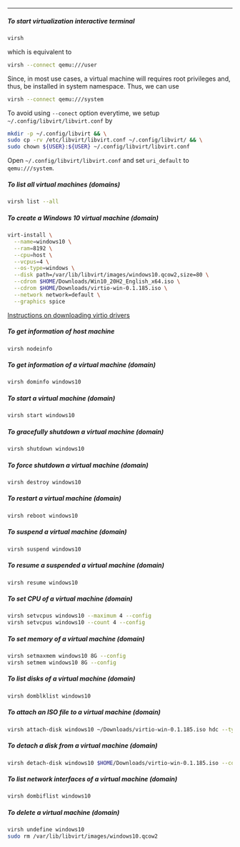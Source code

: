 
____
##### To start virtualization interactive terminal

```sh
virsh
```

which is equivalent to

```sh
virsh --connect qemu:///user
```

Since, in most use cases, a virtual machine will requires root privileges and,
thus, be installed in system namespace. Thus, we can use

```sh
virsh --connect qemu:///system
```

To avoid using `--conect` option everytime, we setup
`~/.config/libvirt/libvirt.conf` by

```sh
mkdir -p ~/.config/libvirt && \
sudo cp -rv /etc/libvirt/libvirt.conf ~/.config/libvirt/ && \
sudo chown ${USER}:${USER} ~/.config/libvirt/libvirt.conf
```

Open `~/.config/libvirt/libvirt.conf` and set `uri_default` to `qemu:///system`.

##### To list all virtual machines (domains)

```sh
virsh list --all
```

##### To create a Windows 10 virtual machine (domain)

```sh
virt-install \
  --name=windows10 \
  --ram=8192 \
  --cpu=host \
  --vcpus=4 \
  --os-type=windows \
  --disk path=/var/lib/libvirt/images/windows10.qcow2,size=80 \
  --cdrom $HOME/Downloads/Win10_20H2_English_x64.iso \
  --cdrom $HOME/Downloads/virtio-win-0.1.185.iso \
  --network network=default \
  --graphics spice
```

[Instructions on downloading virtio
drivers](https://github.com/virtio-win/virtio-win-pkg-scripts/blob/master/README.md)

##### To get information of host machine

```sh
virsh nodeinfo
```

##### To get information of a virtual machine (domain)

```sh
virsh dominfo windows10
```

##### To start a virtual machine (domain)

```sh
virsh start windows10
```

##### To gracefully shutdown a virtual machine (domain)

```sh
virsh shutdown windows10
```

##### To force shutdown a virtual machine (domain)

```sh
virsh destroy windows10
```

##### To restart a virtual machine (domain)

```sh
virsh reboot windows10
```

##### To suspend a virtual machine (domain)

```sh
virsh suspend windows10
```

##### To resume a suspended a virtual machine (domain)

```sh
virsh resume windows10
```

##### To set CPU of a virtual machine (domain)

```sh
virsh setvcpus windows10 --maximum 4 --config
virsh setvcpus windows10 --count 4 --config
```

##### To set memory of a virtual machine (domain)

```sh
virsh setmaxmem windows10 8G --config
virsh setmem windows10 8G --config
```

##### To list disks of a virtual machine (domain)

```sh
virsh domblklist windows10
```

##### To attach an ISO file to a virtual machine (domain)

```sh
virsh attach-disk windows10 ~/Downloads/virtio-win-0.1.185.iso hdc --type cdrom --config
```

##### To detach a disk from a virtual machine (domain)

```sh
virsh detach-disk windows10 $HOME/Downloads/virtio-win-0.1.185.iso --config
```

##### To list network interfaces of a virtual machine (domain)

```sh
virsh dombiflist windows10
```

##### To delete a virtual machine (domain)

```sh
virsh undefine windows10
sudo rm /var/lib/libvirt/images/windows10.qcow2
```
